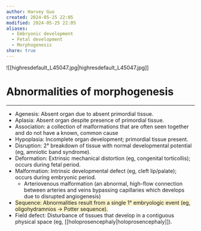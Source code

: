 ```yaml
---
author: Harvey Guo
created: 2024-05-25 22:05
modified: 2024-05-25 22:05
aliases:
  - Embryonic development
  - Fetal development
  - Morphogenesis
share: true
---
```


![[highresdefault_L45047.jpg|highresdefault_L45047.jpg]]
# Abnormalities of morphogenesis
---
- Agenesis: Absent organ due to absent primordial tissue.
- Aplasia: Absent organ despite presence of primordial tissue.
- Association: a collection of malformations that are often seen together and do not have a known, common cause 
- Hypoplasia: Incomplete organ development; primordial tissue present.
- Disruption: 2° breakdown of tissue with normal developmental potential (eg, amniotic band syndrome).
- Deformation: Extrinsic mechanical distortion (eg, congenital torticollis); occurs during fetal period.
- Malformation: Intrinsic developmental defect (eg, cleft lip/palate); occurs during embryonic period.
	- Arteriovenous malformation (an abnormal, high-flow connection between arteries and veins bypassing capillaries which develops due to disrupted angiogenesis)
- <span style="background:rgba(240, 200, 0, 0.2)">Sequence: Abnormalities result from a single 1° embryologic event (eg, oligohydramnios → Potter sequence).</span>
- Field defect: Disturbance of tissues that develop in a contiguous physical space (eg, [[holoprosencephaly|holoprosencephaly]]).